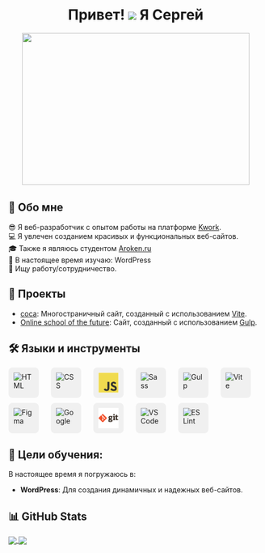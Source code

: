 <h1 align="center">Привет! <img src="https://media.giphy.com/media/hvRJCLFzcasrR4ia7z/giphy.gif" width="30px"/> Я Сергей</h1>

<div align="center">
  <img src="https://media1.giphy.com/media/v1.Y2lkPTc5MGI3NjExeWE1NGc0NmkyaTRzcTNqOWpkdzVkeTNjM2J3cDJ3dG1qaGNudmM1YiZlcD12MV9pbnRlcm5hbF9naWZfYnlfaWQmY3Q9Zw/SpopD7IQN2gK3qN4jS/giphy.gif" width="450" height="300"/>
</div>

<h2>💫 Обо мне</h2>

😎 Я веб-разработчик с опытом работы на платформе <a href="https://kwork.ru/user/ssuchalkin">Kwork</a>.<br>
💻 Я увлечен созданием красивых и функциональных веб-сайтов.<br>
🎓 Также я являюсь студентом <a href="https://aroken.ru/">Aroken.ru</a><br>
🌱 В настоящее время изучаю: WordPress<br>
💼 Ищу работу/сотрудничество.<br>

## 🚀 Проекты

- [coca](https://serega240805.github.io/coca/): Многостраничный сайт, созданный с использованием [Vite](https://vite-docs-ru.vercel.app/).
- [Online school of the future](https://github.com/serega240805/another-project): Сайт, созданный с использованием [Gulp](https://gulpjs.com/).

## 🛠️ Языки и инструменты

<div style="display: flex; flex-wrap: wrap; gap: 10px;">
  <img src="https://cdn.jsdelivr.net/gh/devicons/devicon@latest/icons/html5/html5-original.svg" title="HTML" alt="HTML" width="40" height="40" style="background-color: #f0f0f0; padding: 10px; border-radius: 8px;"/>&nbsp;
  <img src="https://cdn.jsdelivr.net/gh/devicons/devicon@latest/icons/css3/css3-original.svg" title="CSS3" alt="CSS" width="40" height="40" style="background-color: #f0f0f0; padding: 10px; border-radius: 8px;"/>&nbsp;
  <img src="https://github.com/devicons/devicon/blob/master/icons/javascript/javascript-original.svg" title="JavaScript" alt="JavaScript" width="40" height="40" style="background-color: #f0f0f0; padding: 10px; border-radius: 8px;"/>&nbsp;
  <img src="https://cdn.jsdelivr.net/gh/devicons/devicon@latest/icons/sass/sass-original.svg" title="Sass" alt="Sass" width="40" height="40" style="background-color: #f0f0f0; padding: 10px; border-radius: 8px;"/>&nbsp;
  <img src="https://cdn.jsdelivr.net/gh/devicons/devicon@latest/icons/gulp/gulp-plain.svg" title="Gulp" alt="Gulp" width="40" height="40" style="background-color: #f0f0f0; padding: 10px; border-radius: 8px;"/>&nbsp;
  <img src="https://cdn.jsdelivr.net/gh/devicons/devicon@latest/icons/vitejs/vitejs-original.svg" title="Vite" alt="Vite" width="40" height="40" style="background-color: #f0f0f0; padding: 10px; border-radius: 8px;"/>&nbsp;
  <img src="https://cdn.jsdelivr.net/gh/devicons/devicon@latest/icons/figma/figma-original.svg" title="Figma" alt="Figma" width="40" height="40" style="background-color: #f0f0f0; padding: 10px; border-radius: 8px;"/>&nbsp;
  <img src="https://cdn.jsdelivr.net/gh/devicons/devicon@latest/icons/google/google-original.svg" title="Google" alt="Google" width="40" height="40" style="background-color: #f0f0f0; padding: 10px; border-radius: 8px;"/>&nbsp;
  <img src="https://github.com/devicons/devicon/blob/master/icons/git/git-original-wordmark.svg" title="Git" alt="Git" width="40" height="40" style="background-color: #f0f0f0; padding: 10px; border-radius: 8px;"/>&nbsp;
  <img src="https://cdn.jsdelivr.net/gh/devicons/devicon@latest/icons/vscode/vscode-original.svg" title="VSCode" alt="VSCode" width="40" height="40" style="background-color: #f0f0f0; padding: 10px; border-radius: 8px;"/>&nbsp;
  <img src="https://cdn.jsdelivr.net/gh/devicons/devicon@latest/icons/eslint/eslint-original.svg" title="ESLint" alt="ESLint" width="40" height="40" style="background-color: #f0f0f0; padding: 10px; border-radius: 8px;"/>&nbsp;
</div>

## 🌱 Цели обучения:

В настоящее время я погружаюсь в:

- **WordPress**: Для создания динамичных и надежных веб-сайтов.

## 📊 GitHub Stats

<a href="https://github.com/anuraghazra/github-readme-stats">
  <img height=200 align="center" src="https://github-readme-stats.vercel.app/api?username=serega240805" />
</a>
<a href="https://github.com/anuraghazra/convoychat">
  <img height=200 align="center" src="https://github-readme-stats.vercel.app/api/top-langs?username=serega240805&layout=compact&langs_count=8&card_width=360" />
</a>
